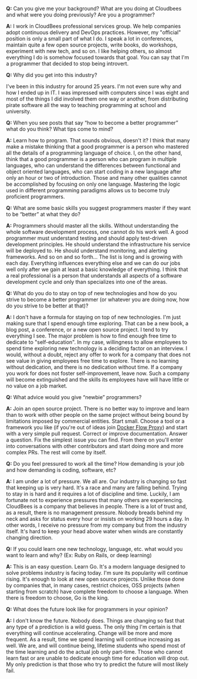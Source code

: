 **Q:** Can you give me your background? What are you doing at Cloudbees and what were you doing previously? Are you a programmer?

**A:** I work in CloudBees professional services group. We help companies adopt continuous delivery and DevOps practices. However, my "official" position is only a small part of what I do. I speak a lot in conferences, maintain quite a few open source projects, write books, do workshops, experiment with new tech, and so on. I like helping others, so almost everything I do is somehow focused towards that goal. You can say that I'm a programmer that decided to stop being introvert.

**Q:** Why did you get into this industry?

I've been in this industry for around 25 years. I'm not even sure why and how I ended up in IT. I was impressed with computers since I was eight and most of the things I did involved them one way or another, from distributing pirate software all the way to teaching programming at school and university.

**Q:** When you see posts that say “how to become a better programmer” what do you think? What tips come to mind?

**A:** Learn how to program. That sounds obvious, doesn't it? I think that many make a mistake thinking that a good programmer is a person who mastered all the details of a programming language of choice. I, on the other hand, think that a good programmer is a person who can program in multiple languages, who can understand the differences between functional and object oriented languages, who can start coding in a new language after only an hour or two of introduction. Those and many other qualities cannot be accomplished by focusing on only one language. Mastering the logic used in different programming paradigms allows us to become truly proficient programmers.

**Q:** What are some basic skills you suggest programmers master if they want to be “better” at what they do?

**A:** Programmers should master all the skills. Without understanding the whole software development process, one cannot do his work well. A good programmer must understand testing and should apply test-driven development principles. He should understand the infrastructure his service will be deployed to. He should understand monitoring, and alerting frameworks. And so on and so forth... The list is long and is growing with each day. Everything influences everything else and we can do our jobs well only after we gain at least a basic knowledge of everything. I think that a real professional is a person that understands all aspects of a software development cycle and only than specializes into one of the areas.

**Q:** What do you do to stay on top of new technologies and how do you strive to become a better programmer (or whatever you are doing now, how do you strive to be better at that)?

**A:** I don't have a formula for staying on top of new technologies. I'm just making sure that I spend enough time exploring. That can be a new book, a blog post, a conference, or a new open source project. I tend to try everything I see. The major problem is how to find enough free time to dedicate to "self-education". In my case, willingness to allow employees to spend time exploring new technology is a deciding factor on an interview. I would, without a doubt, reject any offer to work for a company that does not see value in giving employees free time to explore. There is no learning without dedication, and there is no dedication without time. If a company you work for does not foster self-improvement, leave now. Such a company will become extinguished and the skills its employees have will have little or no value on a job market.

**Q:** What advice would you give “newbie” programmers?

**A:** Join an open source project. There is no better way to improve and learn than to work with other people on the same project without being bound by limitations imposed by commercial entities. Start small. Choose a tool or a framework you like (if you're out of ideas join [Docker Flow Proxy](https://github.com/vfarcic/docker-flow-proxy)) and start with a very simple pull request. Correct or improve documentation. Answer a question. Fix the simplest issue you can find. From there on you'll enter into conversations with other contributors and start doing more and more complex PRs. The rest will come by itself.

**Q:** Do you feel pressured to work all the time? How demanding is your job and how demanding is coding, software, etc?

**A:** I am under a lot of pressure. We all are. Our industry is changing so fast that keeping up is very hard. It's a race and many are falling behind. Trying to stay in is hard and it requires a lot of discipline and time. Luckily, I am fortunate not to experience pressures that many others are experiencing. CloudBees is a company that believes in people. There is a lot of trust and, as a result, there is no management pressure. Nobody breads behind my neck and asks for status every hour or insists on working 29 hours a day. In other words, I receive no pressure from my company but from the industry itself. It's hard to keep your head above water when winds are constantly changing direction.

**Q:** If you could learn one new technology, language, etc. what would you want to learn and why? (Ex: Ruby on Rails, or deep learning)

**A:** This is an easy question. Learn Go. It's a modern language designed to solve problems industry is facing today. I'm sure its popularity will continue rising. It's enough to look at new open source projects. Unlike those done by companies that, in many cases, restrict choices, OSS projects (when starting from scratch) have complete freedom to choose a language. When there is freedom to choose, Go is the king.

**Q:** What does the future look like for programmers in your opinion?

**A:** I don't know the future. Nobody does. Things are changing so fast that any type of a prediction is a wild guess. The only thing I'm certain is that everything will continue accelerating. Change will be more and more frequent. As a result, time we spend learning will continue increasing as well. We are, and will continue being, lifetime students who spend most of the time learning and do the actual job only part-time. Those who cannot learn fast or are unable to dedicate enough time for education will drop out. My only prediction is that those who try to predict the future will most likely fail.
